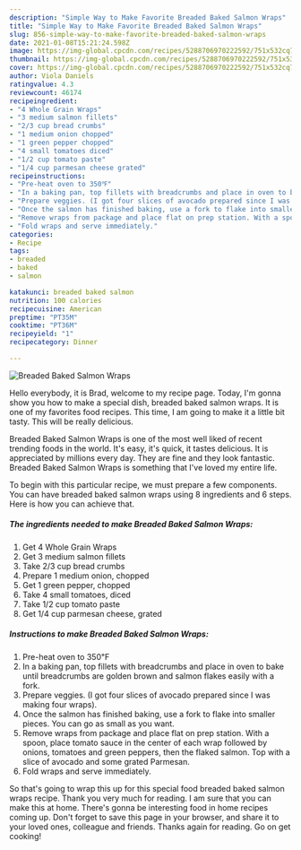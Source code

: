 ```yaml
---
description: "Simple Way to Make Favorite Breaded Baked Salmon Wraps"
title: "Simple Way to Make Favorite Breaded Baked Salmon Wraps"
slug: 856-simple-way-to-make-favorite-breaded-baked-salmon-wraps
date: 2021-01-08T15:21:24.598Z
image: https://img-global.cpcdn.com/recipes/5288706970222592/751x532cq70/breaded-baked-salmon-wraps-recipe-main-photo.jpg
thumbnail: https://img-global.cpcdn.com/recipes/5288706970222592/751x532cq70/breaded-baked-salmon-wraps-recipe-main-photo.jpg
cover: https://img-global.cpcdn.com/recipes/5288706970222592/751x532cq70/breaded-baked-salmon-wraps-recipe-main-photo.jpg
author: Viola Daniels
ratingvalue: 4.3
reviewcount: 46174
recipeingredient:
- "4 Whole Grain Wraps"
- "3 medium salmon fillets"
- "2/3 cup bread crumbs"
- "1 medium onion chopped"
- "1 green pepper chopped"
- "4 small tomatoes diced"
- "1/2 cup tomato paste"
- "1/4 cup parmesan cheese grated"
recipeinstructions:
- "Pre-heat oven to 350℉"
- "In a baking pan, top fillets with breadcrumbs and place in oven to bake until breadcrumbs are golden brown and salmon flakes easily with a fork."
- "Prepare veggies. (I got four slices of avocado prepared since I was making four wraps)."
- "Once the salmon has finished baking, use a fork to flake into smaller pieces. You can go as small as you want."
- "Remove wraps from package and place flat on prep station. With a spoon, place tomato sauce in the center of each wrap followed by onions, tomatoes and green peppers, then the flaked salmon. Top with a slice of avocado and some grated Parmesan."
- "Fold wraps and serve immediately."
categories:
- Recipe
tags:
- breaded
- baked
- salmon

katakunci: breaded baked salmon 
nutrition: 100 calories
recipecuisine: American
preptime: "PT35M"
cooktime: "PT36M"
recipeyield: "1"
recipecategory: Dinner

---
```



![Breaded Baked Salmon Wraps](https://img-global.cpcdn.com/recipes/5288706970222592/751x532cq70/breaded-baked-salmon-wraps-recipe-main-photo.jpg)

Hello everybody, it is Brad, welcome to my recipe page. Today, I'm gonna show you how to make a special dish, breaded baked salmon wraps. It is one of my favorites food recipes. This time, I am going to make it a little bit tasty. This will be really delicious.



Breaded Baked Salmon Wraps is one of the most well liked of recent trending foods in the world. It's easy, it's quick, it tastes delicious. It is appreciated by millions every day. They are fine and they look fantastic. Breaded Baked Salmon Wraps is something that I've loved my entire life.


To begin with this particular recipe, we must prepare a few components. You can have breaded baked salmon wraps using 8 ingredients and 6 steps. Here is how you can achieve that.

<!--inarticleads1-->

##### The ingredients needed to make Breaded Baked Salmon Wraps:

1. Get 4 Whole Grain Wraps
1. Get 3 medium salmon fillets
1. Take 2/3 cup bread crumbs
1. Prepare 1 medium onion, chopped
1. Get 1 green pepper, chopped
1. Take 4 small tomatoes, diced
1. Take 1/2 cup tomato paste
1. Get 1/4 cup parmesan cheese, grated




<!--inarticleads2-->

##### Instructions to make Breaded Baked Salmon Wraps:

1. Pre-heat oven to 350℉
1. In a baking pan, top fillets with breadcrumbs and place in oven to bake until breadcrumbs are golden brown and salmon flakes easily with a fork.
1. Prepare veggies. (I got four slices of avocado prepared since I was making four wraps).
1. Once the salmon has finished baking, use a fork to flake into smaller pieces. You can go as small as you want.
1. Remove wraps from package and place flat on prep station. With a spoon, place tomato sauce in the center of each wrap followed by onions, tomatoes and green peppers, then the flaked salmon. Top with a slice of avocado and some grated Parmesan.
1. Fold wraps and serve immediately.




So that's going to wrap this up for this special food breaded baked salmon wraps recipe. Thank you very much for reading. I am sure that you can make this at home. There's gonna be interesting food in home recipes coming up. Don't forget to save this page in your browser, and share it to your loved ones, colleague and friends. Thanks again for reading. Go on get cooking!
